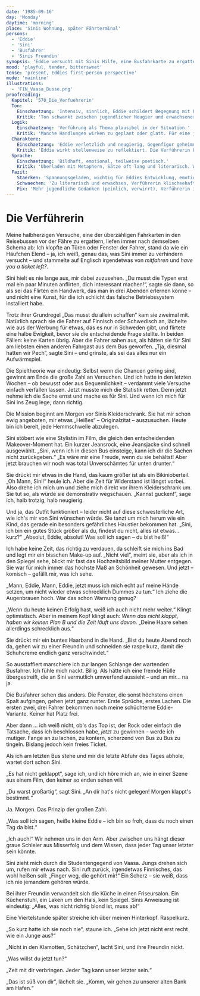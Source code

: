 ```yaml
---
date: '1985-09-16'
day: 'Monday'
daytime: 'morning'
place: 'Sinis Wohnung, später Fährterminal'
persons:
  - 'Eddie'
  - 'Sini'
  - 'Busfahrer'
  - 'Sinis Freundin'
synopsis: 'Eddie versucht mit Sinis Hilfe, eine Busfahrkarte zu ergattern, scheitert jedoch. Sini stylt sie um, und Eddie bekommt ihre Haare raspelkurz geschnitten.'
mood: 'playful, tender, bittersweet'
tense: 'present, Eddies first-person perspective'
mode: 'mainline'
illustrations:
  - 'FIN_Vaasa_Busse.png'
proofreading:
  Kapitel: '570_Die_Verfuehrerin'
  Ton:
    Einschaetzung: 'Intensiv, sinnlich, Eddie schildert Begegnung mit Faszination und Unsicherheit.'
    Kritik: 'Ton schwankt zwischen jugendlicher Neugier und erwachsener Sinnlichkeit. Gefahr: wirkt zu literarisch und abgeklärt für Eddies Alter.'
  Logik:
    Einschaetzung: 'Verführung als Thema plausibel in der Situation.'
    Kritik: 'Manche Handlungen wirken zu geplant oder glatt. Für eine jugendliche Perspektive fehlen mehr Brüche und Unsicherheiten.'
  Charaktere:
    Einschaetzung: 'Eddie verletzlich und neugierig, Gegenfigur geheimnisvoll und stärker.'
    Kritik: 'Eddie wirkt stellenweise zu reflektiert. Die Verführerin bleibt klischeehaft, wenig eigene Tiefe.'
  Sprache:
    Einschaetzung: 'Bildhaft, emotional, teilweise poetisch.'
    Kritik: 'Überladen mit Metaphern, Sätze oft lang und literarisch. Wenig jugendliche Direktheit oder spontane Sprache.'
  Fazit:
    Staerken: 'Spannungsgeladen, wichtig für Eddies Entwicklung, emotionale Intensität.'
    Schwaechen: 'Zu literarisch und erwachsen, Verführerin klischeehaft, Eddies Unsicherheit zu wenig spürbar.'
    Fix: 'Mehr jugendliche Gedanken (peinlich, verwirrt), Verführerin individueller zeichnen, Sprache straffen und weniger Metaphern.'
---
```


# Die Verführerin

Meine halbherzigen Versuche, eine der überzähligen Fahrkarten in den Reisebussen
vor der Fähre zu ergattern, liefen immer nach demselben Schema ab: Ich klopfte
an Türen oder Fenster der Fahrer, stand da wie ein Häufchen Elend – ja, ich
weiß, genau das, was Sini immer zu verhindern versucht – und stammelte auf
Englisch irgendetwas von *mitfahren* und *have you a ticket left?*.

Sini hielt es nie lange aus, mir dabei zuzusehen. „Du musst die Typen erst mal
ein paar Minuten anflirten, dich interessant machen!“, sagte sie dann, so als
sei das Flirten ein Handwerk, das man in drei Abenden erlernen könne – und nicht
eine Kunst, für die ich schlicht das falsche Betriebssystem installiert habe.

Trotz ihrer Grundregel „Das musst du allein schaffen“ kam sie zweimal mit.
Natürlich sprach sie die Fahrer auf Finnisch oder Schwedisch an, lächelte wie
aus der Werbung für etwas, das es nur in Schweden gibt, und flirtete eine halbe
Ewigkeit, bevor sie die entscheidende Frage stellte. In beiden Fällen: keine
Karten übrig. Aber die Fahrer sahen aus, als hätten sie für Sini am liebsten
einen anderen Fahrgast aus dem Bus geworfen. „Tja, diesmal hatten wir Pech“,
sagte Sini – und grinste, als sei das alles nur ein Aufwärmspiel.

Die Spieltheorie war eindeutig: Selbst wenn die Chancen gering sind, gewinnt am
Ende die große Zahl an Versuchen. Und ich hatte in den letzten Wochen – ob
bewusst oder aus Bequemlichkeit – verdammt viele Versuche einfach verfallen
lassen. Jetzt musste mich die Statistik retten. Denn jetzt nehme ich die Sache
ernst und mache es für Sini. Und wenn ich mich für Sini ins Zeug lege, dann
richtig.

Die Mission beginnt am Morgen vor Sinis Kleiderschrank. Sie hat mir schon ewig
angeboten, mir etwas „Heißes“ – Originalzitat – auszusuchen. Heute bin ich
bereit, jede Hemmschwelle abzulegen.

Sini stöbert wie eine Stylistin im Film, die gleich den entscheidenden
Makeover-Moment hat. Ein kurzer Jeansrock, eine Jeansjacke sind schnell
ausgewählt. „Sini, wenn ich in diesen Bus einsteige, kann ich dir die Sachen
nicht zurückgeben.“ „Es wäre mir eine Freude, wenn du sie behältst! Aber jetzt
brauchen wir noch was total Unverschämtes für unten drunter.“

Sie drückt mir etwas in die Hand, das kaum größer ist als ein Bikinioberteil.
„Oh Mann, Sini!“ heule ich. Aber die Zeit für Widerstand ist längst vorbei. Also
drehe ich mich um und ziehe mich direkt vor ihrem Kleiderschrank um. Sie tut so,
als würde sie demonstrativ wegschauen. „Kannst gucken!“, sage ich, halb trotzig,
halb neugierig.

Und ja, das Outfit funktioniert – leider nicht auf diese schwesterliche Art, wie
ich's mir von Sini wünschen würde. Sie tanzt um mich herum wie ein Kind, das
gerade ein besonders gefährliches Haustier bekommen hat. „Sini, ich bin ein
gutes Stück größer als du, findest du nicht, alles ist etwas… kurz?“ „Absolut,
Eddie, absolut! Was soll ich sagen – du bist heiß!“

Ich habe keine Zeit, das richtig zu verdauen, da schleift sie mich ins Bad und
legt mir ein bisschen Make-up auf. „Nicht viel“, meint sie, aber als ich in den
Spiegel sehe, blickt mir fast das Hochzeitsbild meiner Mutter entgegen. Sie war
für mich immer das höchste Maß an Schönheit gewesen. Und jetzt – komisch –
gefällt mir, was ich sehe.

„Mann, Eddie, Mann, Eddie, jetzt muss ich mich echt auf meine Hände setzen, um
nicht wieder etwas schrecklich Dummes zu tun.“ Ich ziehe die Augenbrauen hoch.
War das schon Warnung genug?

„Wenn du heute keinen Erfolg hast, weiß ich auch nicht mehr weiter.“ Klingt
optimistisch. Aber in meinem Kopf klingt auch: *Wenn das nicht klappt, haben wir
keinen Plan B und die Zeit läuft uns davon.* „Deine Haare sehen allerdings
schrecklich aus.“

Sie drückt mir ein buntes Haarband in die Hand. „Bist du heute Abend noch da,
gehen wir zu einer Freundin und schneiden sie raspelkurz, damit die Schuhcreme
endlich ganz verschwindet.“

So ausstaffiert marschiere ich zur langen Schlange der wartenden Busfahrer. Ich
fühle mich nackt. Billig. Als hätte ich eine fremde Hülle übergestreift, die an
Sini vermutlich umwerfend aussieht – und an mir… na ja.

Die Busfahrer sehen das anders. Die Fenster, die sonst höchstens einen Spalt
aufgingen, gehen jetzt ganz runter. Erste Sprüche, erstes Lachen. Die ersten
zwei, drei Fahrer bekommen noch meine schüchterne Eddie-Variante. Keiner hat
Platz frei.

Aber dann … ich weiß nicht, ob's das Top ist, der Rock oder einfach die
Tatsache, dass ich beschlossen habe, *jetzt* zu gewinnen – werde ich mutiger.
Fange an zu lachen, zu kontern, scherzend von Bus zu Bus zu tingeln. Bislang
jedoch kein freies Ticket.

Als ich am letzten Bus stehe und mir die letzte Abfuhr des Tages abhole, wartet
dort schon Sini.

„Es hat nicht geklappt“, sage ich, und ich höre mich an, wie in einer Szene aus
einem Film, den keiner so enden sehen will.

„Du warst großartig“, sagt Sini. „An dir hat's nicht gelegen! Morgen klappt's
bestimmt.“

Ja. Morgen. Das Prinzip der großen Zahl.

„Was soll ich sagen, heiße kleine Eddie – ich bin so froh, dass du noch einen
Tag da bist.“

„Ich auch!“ Wir nehmen uns in den Arm. Aber zwischen uns hängt dieser graue
Schleier aus Misserfolg und dem Wissen, dass jeder Tag unser letzter sein
könnte.

Sini zieht mich durch die Studentengegend von Vaasa. Jungs drehen sich um, rufen
mir etwas nach. Sini ruft zurück, irgendetwas Finnisches, das wohl heißen soll:
„Finger weg, die gehört mir!“ Ein Scherz – sie weiß, dass ich nie jemandem
gehören würde.

Bei ihrer Freundin verwandelt sich die Küche in einen Friseursalon. Ein
Küchenstuhl, ein Laken um den Hals, kein Spiegel. Sinis Anweisung ist eindeutig:
„Alles, was nicht richtig blond ist, muss ab!“

Eine Viertelstunde später streiche ich über meinen Hinterkopf. Raspelkurz.

„So kurz hatte ich sie noch nie“, staune ich. „Sehe ich jetzt nicht erst recht
wie ein Junge aus?“

„Nicht in den Klamotten, Schätzchen“, lacht Sini, und ihre Freundin nickt.

„Was willst du jetzt tun?“

„Zeit mit dir verbringen. Jeder Tag kann unser letzter sein.“

„Das ist süß von dir“, lächelt sie. „Komm, wir gehen zu unserer alten Bank am
Hafen.“
